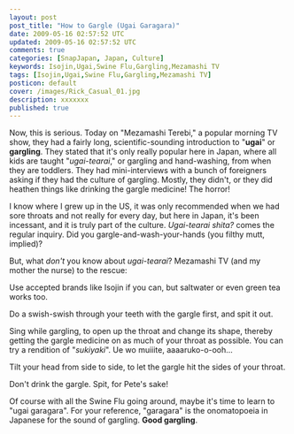 ```yaml
---           
layout: post
post_title: "How to Gargle (Ugai Garagara)"
date: 2009-05-16 02:57:52 UTC
updated: 2009-05-16 02:57:52 UTC
comments: true
categories: [SnapJapan, Japan, Culture]
keywords: Isojin,Ugai,Swine Flu,Gargling,Mezamashi TV
tags: [Isojin,Ugai,Swine Flu,Gargling,Mezamashi TV]
posticon: default
cover: /images/Rick_Casual_01.jpg
description: xxxxxxx
published: true
---
```


Now, this is serious. Today on "Mezamashi Terebi," a popular morning TV show, they had a fairly long, scientific-sounding introduction to "**ugai**" or **gargling**. They stated that it's only really popular here in Japan, where all kids are taught "_ugai-tearai_," or gargling and hand-washing, from when they are toddlers. They had mini-interviews with a bunch of foreigners asking if they had the culture of gargling. Mostly, they didn't, or they did heathen things like drinking the gargle medicine! The horror!




I know where I grew up in the US, it was only recommended when we had sore throats and not really for every day, but here in Japan, it's been incessant, and it is truly part of the culture. _Ugai-tearai shita?_ comes the regular inquiry. Did you gargle-and-wash-your-hands (you filthy mutt, implied)?




But, what _don't_ you know about _ugai-tearai_? Mezamashi TV (and my mother the nurse) to the rescue: 









Use accepted brands like Isojin if you can, but saltwater or even green tea works too.




Do a swish-swish through your teeth with the gargle first, and spit it out.




Sing while gargling, to open up the throat and change its shape, thereby getting the gargle medicine on as much of your throat as possible. You can try a rendition of "_sukiyaki_". Ue wo muiiite, aaaaruko-o-ooh... 




Tilt your head from side to side, to let the gargle hit the sides of your throat. 




Don't drink the gargle. Spit, for Pete's sake!









Of course with all the Swine Flu going around, maybe it's time to learn to "ugai garagara". For your reference, "garagara" is the onomatopoeia in Japanese for the sound of gargling. **Good gargling**. 


